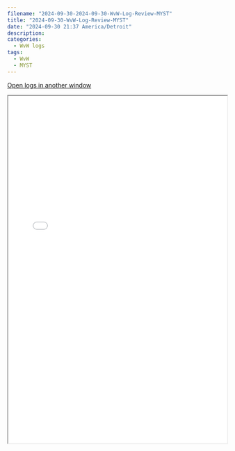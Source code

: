 ```yaml
---
filename: "2024-09-30-2024-09-30-WvW-Log-Review-MYST"
title: "2024-09-30-WvW-Log-Review-MYST"
date: "2024-09-30 21:37 America/Detroit"
description: 
categories:
  - WvW logs
tags:
  - WvW
  - MYST
---
```

 <a href="/assets/wvwlogs/reports20240930_MYST.html#202409302135-WvW-Log-Review" target="_blank">Open logs in another window</a>

<iframe src="/assets/wvwlogs/reports20240930_MYST.html#202409302135-WvW-Log-Review" width="100%" height="800" style="display:block; margin: 0 auto;"> </iframe>